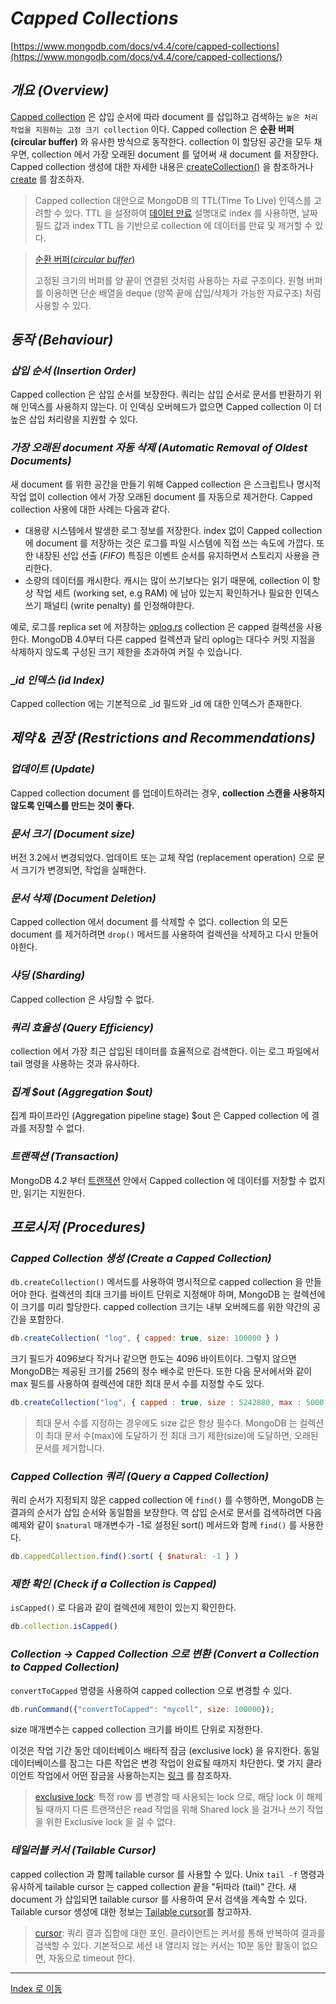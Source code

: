 # _Capped Collections_
[https://www.mongodb.com/docs/v4.4/core/capped-collections](https://www.mongodb.com/docs/v4.4/core/capped-collections/)

## _개요 (Overview)_
[Capped collection](https://www.mongodb.com/docs/v4.4/reference/glossary/#std-term-capped-collection) 은 삽입 순서에 따라 document 를 삽입하고 검색하는 `높은 처리 작업을 지원하는 고정 크기 collection` 이다.
Capped collection 은 **순환 버퍼 (circular buffer)** 와 유사한 방식으로 동작한다.
collection 이 할당된 공간을 모두 채우면, collection 에서 가장 오래된 document 를 덮어써 새 document 를 저장한다.
Capped collection 생성에 대한 자세한 내용은 [createCollection()](https://www.mongodb.com/docs/v4.4/reference/method/db.createCollection/#mongodb-method-db.createCollection) 을 참조하거나 [create](https://www.mongodb.com/docs/v4.4/reference/command/create/#mongodb-dbcommand-dbcmd.create) 를 참조하자.

> Capped collection 대안으로 MongoDB 의 TTL(Time To Live) 인덱스를 고려할 수 있다.
> TTL 을 설정하여 [데이터 만료](https://www.mongodb.com/docs/v4.4/tutorial/expire-data) 설명대로 index 를 사용하면, 날짜 필드 값과 index TTL 을 기반으로 collection 에 데이터를 만료 및 제거할 수 있다.

> [순환 버퍼(_circular buffer_)](https://ko.wikipedia.org/wiki/%EC%9B%90%ED%98%95_%EB%B2%84%ED%8D%BC)
>  
> 고정된 크기의 버퍼를 양 끝이 연결된 것처럼 사용하는 자료 구조이다. 원형 버퍼를 이용하면 단순 배열을 deque (양쪽 끝에 삽입/삭제가 가능한 자료구조) 처럼 사용할 수 있다.

## _동작 (Behaviour)_
### _삽입 순서 (Insertion Order)_
Capped collection 은 삽입 순서를 보장한다.
쿼리는 삽입 순서로 문서를 반환하기 위해 인덱스를 사용하지 않는다.
이 인덱싱 오버헤드가 없으면 Capped collection 이 더 높은 삽입 처리량을 지원할 수 있다.

### _가장 오래된 document 자동 삭제 (Automatic Removal of Oldest Documents)_
새 document 를 위한 공간을 만들기 위해 Capped collection 은 스크립트나 명시적 작업 없이 collection 에서 가장 오래된 document 를 자동으로 제거한다.
Capped collection 사용에 대한 사례는 다음과 같다.
- 대용량 시스템에서 발생한 로그 정보를 저장한다. index 없이 Capped collection 에 document 를 저장하는 것은 로그를 파일 시스템에 직접 쓰는 속도에 가깝다. 또한 내장된 선입 선출 (_FIFO_) 특징은 이벤트 순서를 유지하면서 스토리지 사용을 관리한다.
- 소량의 데이터를 캐시한다. 캐시는 많이 쓰기보다는 읽기 때문에, collection 이 항상 작업 세트 (working set, e.g RAM) 에 남아 있는지 확인하거나 필요한 인덱스 쓰기 패널티 (write penalty) 를 인정해야한다.

예로, 로그를 replica set 에 저장하는 [oplog.rs](https://www.mongodb.com/docs/v4.4/reference/glossary/#std-term-oplog) collection 은 capped 컬렉션을 사용한다.
MongoDB 4.0부터 다른 capped 컬렉션과 달리 oplog는 대다수 커밋 지점을 삭제하지 않도록 구성된 크기 제한을 초과하여 커질 수 있습니다.

### __id 인덱스 (id Index)_
Capped collection 에는 기본적으로 _id 필드와 _id 에 대한 인덱스가 존재한다.

## _제약 & 권장 (Restrictions and Recommendations)_
### _업데이트 (Update)_
Capped collection document 를 업데이트하려는 경우, **collection 스캔을 사용하지 않도록 인덱스를 만드는 것이 좋다.**

### _문서 크기 (Document size)_
버전 3.2에서 변경되었다. 업데이트 또는 교체 작업 (replacement operation) 으로 문서 크기가 변경되면, 작업을 실패한다.

### _문서 삭제 (Document Deletion)_ 
Capped collection 에서 document 를 삭제할 수 없다. collection 의 모든 document 를 제거하려면 `drop()` 메서드를 사용하여 컬렉션을 삭제하고 다시 만들어야한다.

### _샤딩 (Sharding)_
Capped collection 은 샤딩할 수 없다.

### _쿼리 효율성 (Query Efficiency)_
collection 에서 가장 최근 삽입된 데이터를 효율적으로 검색한다. 이는 로그 파일에서 tail 명령을 사용하는 것과 유사하다.

### _집계 $out (Aggregation $out)_
집계 파이프라인 (Aggregation pipeline stage) $out 은 Capped collection 에 결과를 저장할 수 없다.

### _트랜잭션 (Transaction)_
MongoDB 4.2 부터 [트랜잭션](https://www.mongodb.com/docs/v4.4/core/transactions) 안에서 Capped collection 에 데이터를 저장할 수 없지만, 읽기는 지원한다.

## _프로시저 (Procedures)_

### _Capped Collection 생성 (Create a Capped Collection)_
`db.createCollection()` 메서드를 사용하여 명시적으로 capped collection 을 만들어야 한다.
컬렉션의 최대 크기를 바이트 단위로 지정해야 하며, MongoDB 는 컬렉션에 이 크기를 미리 할당한다.
capped collection 크기는 내부 오버헤드를 위한 약간의 공간을 포함한다.

```javascript
db.createCollection( "log", { capped: true, size: 100000 } )
```

크기 필드가 4096보다 작거나 같으면 한도는 4096 바이트이다. 그렇지 않으면 MongoDB는 제공된 크기를 256의 정수 배수로 만든다.
또한 다음 문서에서와 같이 max 필드를 사용하여 컬렉션에 대한 최대 문서 수를 지정할 수도 있다.

```javascript
db.createCollection("log", { capped : true, size : 5242880, max : 5000 } )
```

> 최대 문서 수를 지정하는 경우에도 size 값은 항상 필수다. MongoDB 는 컬렉션이 최대 문서 수(max)에 도달하기 전 최대 크기 제한(size)에 도달하면, 오래된 문서를 제거합니다.

### _Capped Collection 쿼리 (Query a Capped Collection)_
쿼리 순서가 지정되지 않은 capped collection 에 `find()` 를 수행하면, MongoDB 는 결과의 순서가 삽입 순서와 동일함을 보장한다.
역 삽입 순서로 문서를 검색하려면 다음 예제와 같이 `$natural` 매개변수가 -1로 설정된 sort() 메서드와 함께 `find()` 를 사용한다.

```javascript
db.cappedCollection.find().sort( { $natural: -1 } )
```

### _제한 확인 (Check if a Collection is Capped)_
`isCapped()` 로 다음과 같이 컬렉션에 제한이 있는지 확인한다.

```javascript
db.collection.isCapped()
```

### _Collection -> Capped Collection 으로 변환 (Convert a Collection to Capped Collection)_
`convertToCapped` 명령을 사용하여 capped collection 으로 변경할 수 있다.

```javascript
db.runCommand({"convertToCapped": "mycoll", size: 100000});
```

size 매개변수는 capped collection 크기를 바이트 단위로 지정한다.

이것은 작업 기간 동안 데이터베이스 배타적 잠금 (exclusive lock) 을 유지한다.
동일 데이터베이스를 잠그는 다른 작업은 변경 작업이 완료될 때까지 차단한다. 몇 가지 클라이언트 작업에서 어떤 잠금을 사용하는지는
[링크](https://www.mongodb.com/docs/v4.4/faq/concurrency/#std-label-faq-concurrency-operations-locks) 를 참조하자.

> [exclusive lock](https://jaeseongdev.github.io/development/2021/06/16/Lock%EC%9D%98-%EC%A2%85%EB%A5%98-(Shared-Lock,-Exclusive-Lock,-Record-Lock,-Gap-Lock,-Next-key-Lock)/): 특정 row 를 변경할 때 사용되는 lock 으로, 해당 lock 이 해제될 때까지 다른 트랜잭션은 read 작업을 위해 Shared lock 을 걸거나 쓰기 작업을 위한 Exclusive lock 을 걸 수 없다. 

### _테일러블 커서 (Tailable Cursor)_
capped collection 과 함께 tailable cursor 를 사용할 수 있다.
Unix `tail -f` 명령과 유사하게 tailable cursor 는 capped collection 끝을 "뒤따라 (tail)" 간다.
새 document 가 삽입되면 tailable cursor 를 사용하여 문서 검색을 계속할 수 있다.
Tailable cursor 생성에 대한 정보는 [Tailable cursor](https://www.mongodb.com/docs/v4.4/core/tailable-cursors/)를 참고하자.

> [cursor](https://www.mongodb.com/docs/v4.4/reference/glossary/#cursor):
> 쿼리 결과 집합에 대한 포인.  클라이언트는 커서를 통해 반복하여 결과를 검색할 수 있다. 기본적으로 세션 내 열리지 않는 커서는 10분 동안 활동이 없으면, 자동으로 timeout 한다.

---
[Index 로 이동](https://github.com/jx2lee/getting-started-with-mongodb#index)
